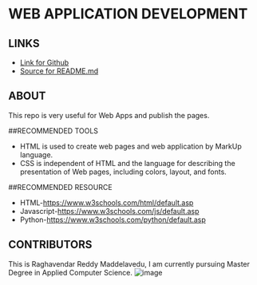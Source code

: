 # WEB APPLICATION DEVELOPMENT

## LINKS
- [Link for Github](https://mraghavendar.github.io/aboutme/"Page")
- [Source for README.md](https://github.com/MRaghavendar/aboutme)

## ABOUT
This repo is very useful for Web Apps and publish the pages.

##RECOMMENDED TOOLS
- HTML is used to create web pages and web application by MarkUp language.
- CSS is independent of HTML and the language for describing the presentation of Web pages, including colors, layout, and fonts.

##RECOMMENDED RESOURCE
- HTML-https://www.w3schools.com/html/default.asp
- Javascript-https://www.w3schools.com/js/default.asp
- Python-https://www.w3schools.com/python/default.asp

## CONTRIBUTORS
This is Raghavendar Reddy Maddelavedu, I am currently pursuing Master Degree in Applied Computer Science.
![image]( https://www.amnh.org/var/ezflow_site/storage/images/media/amnh/images/learn-teach/sos-images/partners/top-image/northwestmissouri-top_2x/2272565-1-eng-US/northwestmissouri-top_2x.jpg "")
